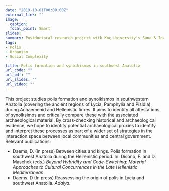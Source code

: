 ```yaml
---
date: "2019-10-01T00:00:00Z"
external_link: ""
image:
  caption:
  focal_point: Smart
slides:
summary: Postdoctoral research project with Koç University's Suna & Inan Kiraç Research Centre for Mediterranean Civilizations (https://akmed.ku.edu.tr/en/).
tags:
- Polis
- Urbanism
- Social Complexity

title: Polis formation and synoikismos in southwest Anatolia
url_code: ""
url_pdf: ""
url_slides: ""
url_video: ""
---
```

This project studies polis formation and synoikismos in southwestern Anatolia (covering the ancient regions of Lycia, Pamphylia and Pisidia) during Achaemenid and Hellenistic times. It aims to identify all attestations of synoiksimos and critically compare these with the associated archaeological material. By cross-checking historical and archaeological evidence, we hope to identify potential archaeological proxies to identify and interpret these processes as part of a wider set of strategies in the interaction space between local communities and central government.  
Relevant publications:
- Daems, D. (In press) Between cities and kings. Polis formation in southwest Anatolia during the Hellenistic period. In: Disono, F. and D. Maschek (eds.) *Beyond Hybridity and Code-Switching: Material Approaches to Cultural Concurrences in the Late Hellenistic Mediterranean*.
- Daems. D (In press) Reassessing the origin of polis in Lycia and southwest Anatolia. *Adalya*.